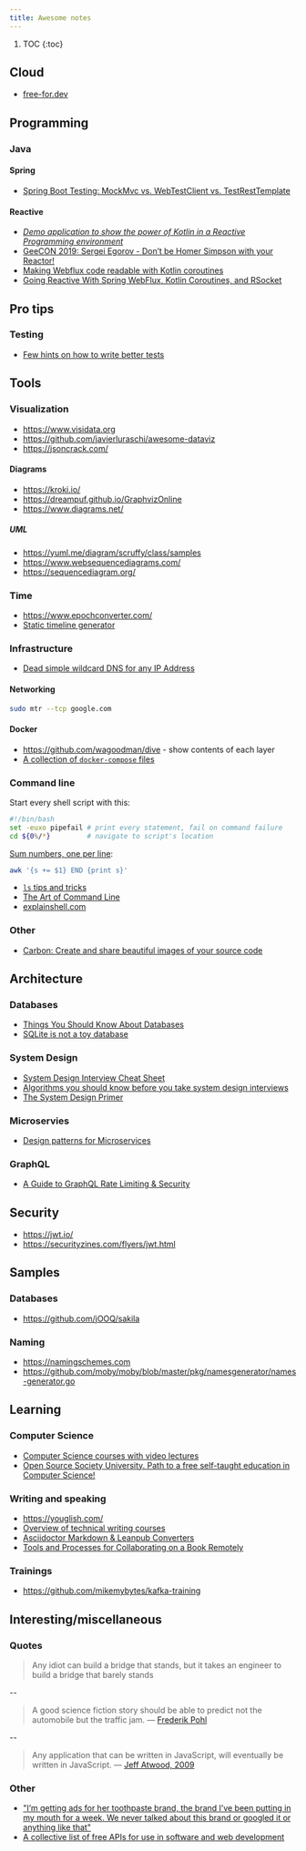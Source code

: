 ```yaml
---
title: Awesome notes
---
```


1. TOC
{:toc}

## Cloud
* [free-for.dev](https://free-for.dev)

## Programming

### Java

#### Spring
* [Spring Boot Testing: MockMvc vs. WebTestClient vs. TestRestTemplate](https://rieckpil.de/spring-boot-testing-mockmvc-vs-webtestclient-vs-testresttemplate/)

#### Reactive
* [*Demo application to show the power of Kotlin in a Reactive Programming environment*](https://github.com/jesperancinha/concert-demos-root)
* [GeeCON 2019: Sergei Egorov - Don’t be Homer Simpson with your Reactor!](https://www.youtube.com/watch?v=eE5-dhP44dw)
* [Making Webflux code readable with Kotlin coroutines](https://blog.allegro.tech/2020/02/webflux-and-coroutines.html)
* [Going Reactive With Spring WebFlux, Kotlin Coroutines, and RSocket](https://www.youtube.com/watch?v=FcwR34DFqIc)

## Pro tips

### Testing
* [Few hints on how to write better tests](https://threadreaderapp.com/thread/1549332873219657730.html)

## Tools

### Visualization

* <https://www.visidata.org>
* <https://github.com/javierluraschi/awesome-dataviz>
* <https://jsoncrack.com/>

#### Diagrams

* <https://kroki.io/>
* <https://dreampuf.github.io/GraphvizOnline>
* <https://www.diagrams.net/>

##### UML

* <https://yuml.me/diagram/scruffy/class/samples>
* <https://www.websequencediagrams.com/>
* <https://sequencediagram.org/>

### Time
* <https://www.epochconverter.com/>
* [Static timeline generator](https://github.com/molly/static-timeline-generator)

### Infrastructure
* [Dead simple wildcard DNS for any IP Address](https://nip.io/)

#### Networking

``` bash
sudo mtr --tcp google.com
```

#### Docker
* <https://github.com/wagoodman/dive> - show contents of each layer
* [A collection of `docker-compose` files](https://github.com/jonatan-ivanov/local-services/)

### Command line

Start every shell script with this:

``` bash
#!/bin/bash
set -euxo pipefail # print every statement, fail on command failure
cd ${0%/*}         # navigate to script's location
```

[Sum numbers, one per line](https://stackoverflow.com/questions/3096259/bash-command-to-sum-a-column-of-numbers):

``` bash
awk '{s += $1} END {print s}'
```
* [`ls` tips and tricks](https://twitter.com/LinuxHandbook/status/1583081641744138240)
* [The Art of Command Line](https://github.com/jlevy/the-art-of-command-line)
* [explainshell.com](https://explainshell.com/)

### Other
* [Carbon: Create and share beautiful images of your source code](https://carbon.now.sh/)

## Architecture

### Databases
* [Things You Should Know About Databases](https://architecturenotes.co/things-you-should-know-about-databases/)
* [SQLite is not a toy database](https://antonz.org/sqlite-is-not-a-toy-database/)

### System Design
* [System Design Interview Cheat Sheet](https://mobile.twitter.com/javinpaul/status/1536580563632418816)
* [Algorithms you should know before you take system design interviews](https://blog.bytebytego.com/p/algorithms-you-should-know-before)
* [The System Design Primer](https://github.com/donnemartin/system-design-primer)

### Microservies
* [Design patterns for Microservices](https://twitter.com/Igfasouza/status/1559834948747624448)

### GraphQL
* [A Guide to GraphQL Rate Limiting & Security](https://xuorig.medium.com/a-guide-to-graphql-rate-limiting-security-e62a86ef8114)

## Security
* <https://jwt.io/>
* <https://securityzines.com/flyers/jwt.html>

## Samples

### Databases
* <https://github.com/jOOQ/sakila>

### Naming
* <https://namingschemes.com>
* <https://github.com/moby/moby/blob/master/pkg/namesgenerator/names-generator.go>

## Learning

### Computer Science
* [Computer Science courses with video lectures](https://github.com/Developer-Y/cs-video-courses)
* [Open Source Society University. Path to a free self-taught education in Computer Science!](https://github.com/ossu/computer-science)

### Writing and speaking
* <https://youglish.com/>
* [Overview of technical writing courses](https://developers.google.com/tech-writing/overview)
* [Asciidoctor Markdown & Leanpub Converters](https://github.com/asciidoctor/asciidoctor-leanpub-converter)
* [Tools and Processes for Collaborating on a Book Remotely](https://trishagee.com/2022/12/12/tools-and-processes-for-collaborating-on-a-book-remotely/)

### Trainings
* <https://github.com/mikemybytes/kafka-training>

## Interesting/miscellaneous

### Quotes

> Any idiot can build a bridge that stands, but it takes an engineer to build a bridge that barely stands

--

> A good science fiction story should be able to predict not the automobile but the traffic jam. ― [Frederik Pohl](https://www.goodreads.com/quotes/810570-a-good-science-fiction-story-should-be-able-to-predict)

--

> Any application that can be written in JavaScript, will eventually be written in JavaScript. ― [Jeff Atwood, 2009](https://www.laws-of-software.com/laws/atwood/)

### Other
* ["I’m getting ads for her toothpaste brand, the brand I’ve been putting in my mouth for a week. We never talked about this brand or googled it or anything like that"](https://threadreaderapp.com/thread/1397032784703655938.html)
* [A collective list of free APIs for use in software and web development](https://github.com/public-apis/public-apis)
